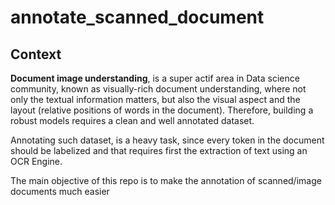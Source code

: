 # annotate_scanned_document

## Context

**Document image understanding**, is a super actif area in Data science community, known as visually-rich document understanding, where not only the textual information matters, but also the visual aspect and the layout (relative positions of words in the document). Therefore, building a robust models requires a clean and well annotated dataset.

Annotating such dataset, is a heavy task, since every token in the document should be labelized and that requires first the extraction of text using an OCR Engine.

The main objective of this repo is to make the annotation of scanned/image documents much easier
